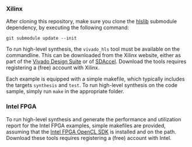 ### Xilinx

After cloning this repository, make sure you clone the [hlslib](https://github.com/definelicht/hlslib) submodule dependency, by executing the following command:

```
git submodule update --init
```

To run high-level synthesis, the `vivado_hls` tool must be available on the commandline. This can be downloaded from the Xilinx website, either as part of the [Vivado Design Suite](https://www.xilinx.com/support/download/index.html/content/xilinx/en/downloadNav/vivado-design-tools/) or of [SDAccel](https://www.xilinx.com/support/download/index.html/content/xilinx/en/downloadNav/sdx-development-environments.html). Download the tools requires registering a (free) account with Xilinx.

Each example is equipped with a simple makefile, which typically includes the targets `synthesis` and `test`. To run high-level synthesis on the code sample, simply run `make` in the appropriate folder.

### Intel FPGA

To run high-level synthesis and generate the performance and utilization report for the Intel FPGA examples, simple makefiles are provided, assuming that the [Intel FPGA OpenCL SDK](https://www.intel.com/content/www/us/en/software/programmable/sdk-for-opencl/overview.html) is installed and on the path. Download these tools requires registering a (free) account with Intel.
